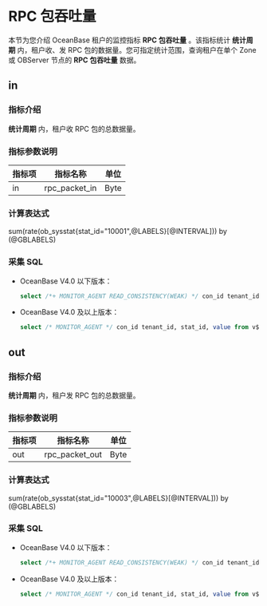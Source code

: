 # RPC 包吞吐量

本节为您介绍 OceanBase 租户的监控指标 **RPC 包吞吐量** 。该指标统计 **统计周期** 内，租户收、发 RPC 包的数据量。您可指定统计范围，查询租户在单个 Zone 或 OBServer 节点的 **RPC 包吞吐量** 数据。

## in

### 指标介绍

**统计周期** 内，租户收 RPC 包的总数据量。

### 指标参数说明

| **指标项** |   **指标名称**    | **单位** |
|---------|---------------|--------|
| in      | rpc_packet_in | Byte   |

### 计算表达式

sum(rate(ob_sysstat{stat_id="10001",@LABELS}[@INTERVAL])) by (@GBLABELS)

### 采集 SQL

* OceanBase V4.0 以下版本：

  ```sql
  select /*+ MONITOR_AGENT READ_CONSISTENCY(WEAK) */ con_id tenant_id, stat_id, value from v$sysstat where stat_id IN (10001) and (con_id > 1000 or con_id = 1) and class < 1000
  ```

* OceanBase V4.0 及以上版本：

  ```sql
  select /* MONITOR_AGENT */ con_id tenant_id, stat_id, value from v$sysstat where stat_id IN (10001) and (con_id > 1000 or con_id = 1) and class < 1000
  ```

## out

### 指标介绍

**统计周期** 内，租户发 RPC 包的总数据量。

### 指标参数说明

| **指标项** |    **指标名称**    | **单位** |
|---------|----------------|--------|
| out     | rpc_packet_out | Byte   |

### 计算表达式

sum(rate(ob_sysstat{stat_id="10003",@LABELS}[@INTERVAL])) by (@GBLABELS)

### 采集 SQL

* OceanBase V4.0 以下版本：

  ```sql
  select /*+ MONITOR_AGENT READ_CONSISTENCY(WEAK) */ con_id tenant_id, stat_id, value from v$sysstat where stat_id IN (10003) and (con_id > 1000 or con_id = 1) and class < 1000
  ```

* OceanBase V4.0 及以上版本：

  ```sql
  select /* MONITOR_AGENT */ con_id tenant_id, stat_id, value from v$sysstat where stat_id IN (10003) and (con_id > 1000 or con_id = 1) and class < 1000
  ```
